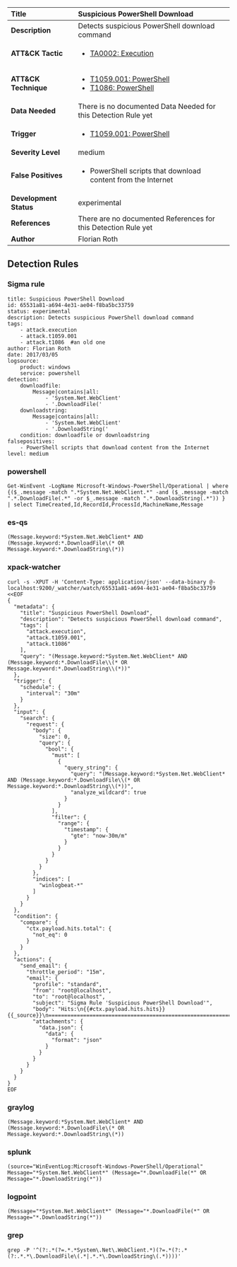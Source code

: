 | Title                    | Suspicious PowerShell Download       |
|:-------------------------|:------------------|
| **Description**          | Detects suspicious PowerShell download command |
| **ATT&amp;CK Tactic**    |  <ul><li>[TA0002: Execution](https://attack.mitre.org/tactics/TA0002)</li></ul>  |
| **ATT&amp;CK Technique** | <ul><li>[T1059.001: PowerShell](https://attack.mitre.org/techniques/T1059/001)</li><li>[T1086: PowerShell](https://attack.mitre.org/techniques/T1086)</li></ul>  |
| **Data Needed**          |  There is no documented Data Needed for this Detection Rule yet  |
| **Trigger**              | <ul><li>[T1059.001: PowerShell](../Triggers/T1059.001.md)</li></ul>  |
| **Severity Level**       | medium |
| **False Positives**      | <ul><li>PowerShell scripts that download content from the Internet</li></ul>  |
| **Development Status**   | experimental |
| **References**           |  There are no documented References for this Detection Rule yet  |
| **Author**               | Florian Roth |


## Detection Rules

### Sigma rule

```
title: Suspicious PowerShell Download
id: 65531a81-a694-4e31-ae04-f8ba5bc33759
status: experimental
description: Detects suspicious PowerShell download command
tags:
    - attack.execution
    - attack.t1059.001
    - attack.t1086  #an old one
author: Florian Roth
date: 2017/03/05
logsource:
    product: windows
    service: powershell
detection:
    downloadfile:
        Message|contains|all:
            - 'System.Net.WebClient'
            - '.DownloadFile('
    downloadstring:
        Message|contains|all:
            - 'System.Net.WebClient'
            - '.DownloadString('
    condition: downloadfile or downloadstring
falsepositives:
    - PowerShell scripts that download content from the Internet
level: medium

```





### powershell
    
```
Get-WinEvent -LogName Microsoft-Windows-PowerShell/Operational | where {($_.message -match ".*System.Net.WebClient.*" -and ($_.message -match ".*.DownloadFile(.*" -or $_.message -match ".*.DownloadString(.*")) } | select TimeCreated,Id,RecordId,ProcessId,MachineName,Message
```


### es-qs
    
```
(Message.keyword:*System.Net.WebClient* AND (Message.keyword:*.DownloadFile\(* OR Message.keyword:*.DownloadString\(*))
```


### xpack-watcher
    
```
curl -s -XPUT -H 'Content-Type: application/json' --data-binary @- localhost:9200/_watcher/watch/65531a81-a694-4e31-ae04-f8ba5bc33759 <<EOF
{
  "metadata": {
    "title": "Suspicious PowerShell Download",
    "description": "Detects suspicious PowerShell download command",
    "tags": [
      "attack.execution",
      "attack.t1059.001",
      "attack.t1086"
    ],
    "query": "(Message.keyword:*System.Net.WebClient* AND (Message.keyword:*.DownloadFile\\(* OR Message.keyword:*.DownloadString\\(*))"
  },
  "trigger": {
    "schedule": {
      "interval": "30m"
    }
  },
  "input": {
    "search": {
      "request": {
        "body": {
          "size": 0,
          "query": {
            "bool": {
              "must": [
                {
                  "query_string": {
                    "query": "(Message.keyword:*System.Net.WebClient* AND (Message.keyword:*.DownloadFile\\(* OR Message.keyword:*.DownloadString\\(*))",
                    "analyze_wildcard": true
                  }
                }
              ],
              "filter": {
                "range": {
                  "timestamp": {
                    "gte": "now-30m/m"
                  }
                }
              }
            }
          }
        },
        "indices": [
          "winlogbeat-*"
        ]
      }
    }
  },
  "condition": {
    "compare": {
      "ctx.payload.hits.total": {
        "not_eq": 0
      }
    }
  },
  "actions": {
    "send_email": {
      "throttle_period": "15m",
      "email": {
        "profile": "standard",
        "from": "root@localhost",
        "to": "root@localhost",
        "subject": "Sigma Rule 'Suspicious PowerShell Download'",
        "body": "Hits:\n{{#ctx.payload.hits.hits}}{{_source}}\n================================================================================\n{{/ctx.payload.hits.hits}}",
        "attachments": {
          "data.json": {
            "data": {
              "format": "json"
            }
          }
        }
      }
    }
  }
}
EOF

```


### graylog
    
```
(Message.keyword:*System.Net.WebClient* AND (Message.keyword:*.DownloadFile\(* OR Message.keyword:*.DownloadString\(*))
```


### splunk
    
```
(source="WinEventLog:Microsoft-Windows-PowerShell/Operational" Message="*System.Net.WebClient*" (Message="*.DownloadFile(*" OR Message="*.DownloadString(*"))
```


### logpoint
    
```
(Message="*System.Net.WebClient*" (Message="*.DownloadFile(*" OR Message="*.DownloadString(*"))
```


### grep
    
```
grep -P '^(?:.*(?=.*.*System\.Net\.WebClient.*)(?=.*(?:.*(?:.*.*\.DownloadFile\(.*|.*.*\.DownloadString\(.*))))'
```



